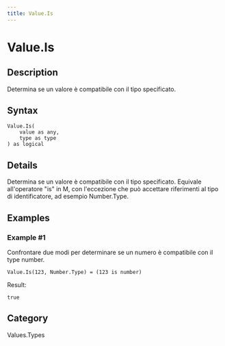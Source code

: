 ```yaml
---
title: Value.Is
---
```


# Value.Is


## Description

Determina se un valore è compatibile con il tipo specificato.


## Syntax

```powerquery
Value.Is(
    value as any,
    type as type
) as logical
```


## Details

Determina se un valore è compatibile con il tipo specificato. Equivale all'operatore "is" in M, con l'eccezione che può accettare riferimenti al tipo di identificatore, ad esempio Number.Type.


## Examples

### Example #1 
Confrontare due modi per determinare se un numero è compatibile con il type number.
```powerquery
Value.Is(123, Number.Type) = (123 is number)
```

Result: 
```powerquery
true
```




## Category
Values.Types
